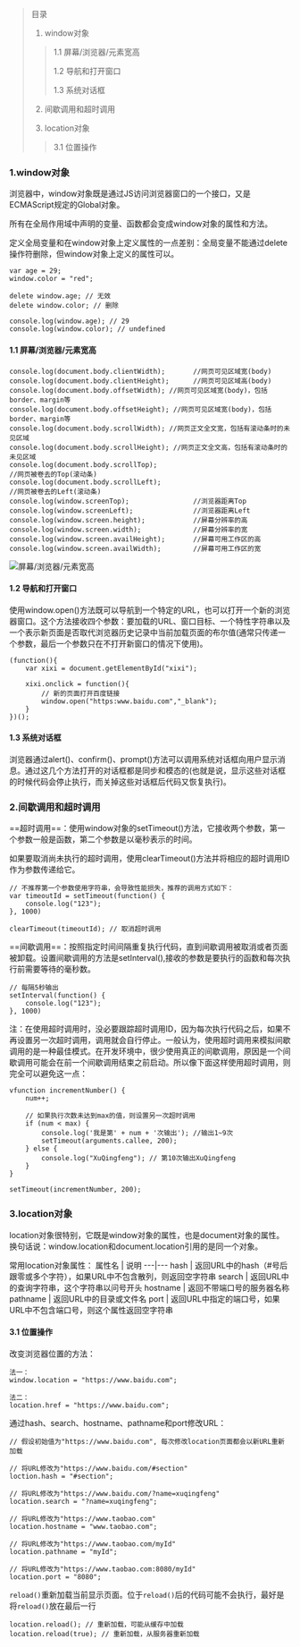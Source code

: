 > 目录
>
> 1. window对象
> >
> > 1.1 屏幕/浏览器/元素宽高
> > 
> > 1.2 导航和打开窗口
> >
> > 1.3 系统对话框
>
> 2. 间歇调用和超时调用
>
> 3. location对象
> >
> >3.1 位置操作

### 1.window对象
浏览器中，window对象既是通过JS访问浏览器窗口的一个接口，又是ECMAScript规定的Global对象。

所有在全局作用域中声明的变量、函数都会变成window对象的属性和方法。

定义全局变量和在window对象上定义属性的一点差别：全局变量不能通过delete操作符删除，但window对象上定义的属性可以。

    var age = 29;
	window.color = "red";

	delete window.age; // 无效
	delete window.color; // 删除

	console.log(window.age); // 29
	console.log(window.color); // undefined
	
#### 1.1 屏幕/浏览器/元素宽高

    console.log(document.body.clientWidth);       //网页可见区域宽(body)
	console.log(document.body.clientHeight);      //网页可见区域高(body)
	console.log(document.body.offsetWidth); //网页可见区域宽(body)，包括border、margin等
	console.log(document.body.offsetHeight); //网页可见区域宽(body)，包括border、margin等
	console.log(document.body.scrollWidth); //网页正文全文宽，包括有滚动条时的未见区域
	console.log(document.body.scrollHeight); //网页正文全文高，包括有滚动条时的未见区域
	console.log(document.body.scrollTop);
	//网页被卷去的Top(滚动条)
	console.log(document.body.scrollLeft);
	//网页被卷去的Left(滚动条)
	console.log(window.screenTop);                //浏览器距离Top
	console.log(window.screenLeft);               //浏览器距离Left
	console.log(window.screen.height);            //屏幕分辨率的高
	console.log(window.screen.width);             //屏幕分辨率的宽
	console.log(window.screen.availHeight);       //屏幕可用工作区的高
	console.log(window.screen.availWidth);        //屏幕可用工作区的宽
	
![屏幕/浏览器/元素宽高](http://images2015.cnblogs.com/blog/153475/201512/153475-20151222173139109-87271821.png)

#### 1.2 导航和打开窗口
使用window.open()方法既可以导航到一个特定的URL，也可以打开一个新的浏览器窗口。这个方法接收四个参数：要加载的URL、窗口目标、一个特性字符串以及一个表示新页面是否取代浏览器历史记录中当前加载页面的布尔值(通常只传递一个参数，最后一个参数只在不打开新窗口的情况下使用)。

    (function(){
		var xixi = document.getElementById("xixi");

		xixi.onclick = function(){
		    // 新的页面打开百度链接
			window.open("https:www.baidu.com","_blank");
		}
	})();
	
#### 1.3 系统对话框
浏览器通过alert()、confirm()、prompt()方法可以调用系统对话框向用户显示消息。通过这几个方法打开的对话框都是同步和模态的(也就是说，显示这些对话框的时候代码会停止执行，而关掉这些对话框后代码又恢复执行)。

### 2.间歇调用和超时调用
==超时调用==：使用window对象的setTimeout()方法，它接收两个参数，第一个参数一般是函数，第二个参数是以毫秒表示的时间。
	
如果要取消尚未执行的超时调用，使用clearTimeout()方法并将相应的超时调用ID作为参数传递给它。

    // 不推荐第一个参数使用字符串，会导致性能损失，推荐的调用方式如下：
    var timeoutId = setTimeout(function() {
		console.log("123");
	}, 1000)
	
	clearTimeout(timeoutId); // 取消超时调用

==间歇调用==：按照指定时间间隔重复执行代码，直到间歇调用被取消或者页面被卸载。设置间歇调用的方法是setInterval(),接收的参数是要执行的函数和每次执行前需要等待的毫秒数。

    // 每隔5秒输出
    setInterval(function() {
		console.log("123");
	}, 1000)
	
注：在使用超时调用时，没必要跟踪超时调用ID，因为每次执行代码之后，如果不再设置另一次超时调用，调用就会自行停止。一般认为，使用超时调用来模拟间歇调用的是一种最佳模式。在开发环境中，很少使用真正的间歇调用，原因是一个间歇调用可能会在前一个间歇调用结束之前启动。所以像下面这样使用超时调用，则完全可以避免这一点：

    vfunction incrementNumber() {
    	num++;

    	// 如果执行次数未达到max的值，则设置另一次超时调用
    	if (num < max) {
    		console.log('我是第' + num + '次输出'); //输出1~9次
    		setTimeout(arguments.callee, 200);
    	} else {
    		console.log("XuQingfeng"); // 第10次输出XuQingfeng
    	}
    }

    setTimeout(incrementNumber, 200);

### 3.location对象
location对象很特别，它既是window对象的属性，也是document对象的属性。换句话说：window.location和document.location引用的是同一个对象。

常用location对象属性：
属性名 | 说明
---|---
hash | 返回URL中的hash（#号后跟零或多个字符），如果URL中不包含散列，则返回空字符串
search | 返回URL中的查询字符串，这个字符串以问号开头
hostname | 返回不带端口号的服务器名称
pathname | 返回URL中的目录或文件名
port | 返回URL中指定的端口号，如果URL中不包含端口号，则这个属性返回空字符串

#### 3.1 位置操作
改变浏览器位置的方法：

    法一：
    window.location = "https://www.baidu.com";
    
    法二：
    location.href = "https://www.baidu.com";   

通过hash、search、hostname、pathname和port修改URL：

    // 假设初始值为"https://www.baidu.com", 每次修改location页面都会以新URL重新加载
    
    // 将URL修改为"https://www.baidu.com/#section"
    loction.hash = "#section";
    
    // 将URL修改为"https://www.baidu.com/?name=xuqingfeng"
    location.search = "?name=xuqingfeng";
    
    // 将URL修改为"https://www.taobao.com"
    location.hostname = "www.taobao.com";
    
    // 将URL修改为"https://www.taobao.com/myId"
    location.pathname = "myId";
    
    // 将URL修改为"https://www.taobao.com:8080/myId"
    location.port = "8080";
    
`reload()`重新加载当前显示页面。位于`reload()`后的代码可能不会执行，最好是将`reload()`放在最后一行

    location.reload(); // 重新加载，可能从缓存中加载
    location.reload(true); // 重新加载，从服务器重新加载
    
    